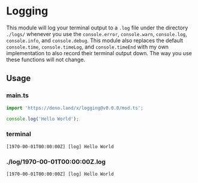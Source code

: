 # Logging

This module will log your terminal output to a `.log` file under the directory
`./logs/` whenever you use the `console.error`, `console.warn`, `console.log`,
`console.info`, and `console.debug`. This module also replaces the default
`console.time`, `console.timeLog`, and `console.timeEnd` with my own
implementation to also record their terminal output down. The way you use these
functions will not change.

## Usage

### main.ts

```ts
import 'https://deno.land/x/logging@v0.0.0/mod.ts';

console.log('Hello World');
```

### terminal

```
[1970-00-01T00:00:00Z] [log] Hello World
```

### ./log/1970-00-01T00:00:00Z.log

```
[1970-00-01T00:00:00Z] [log] Hello World
```
